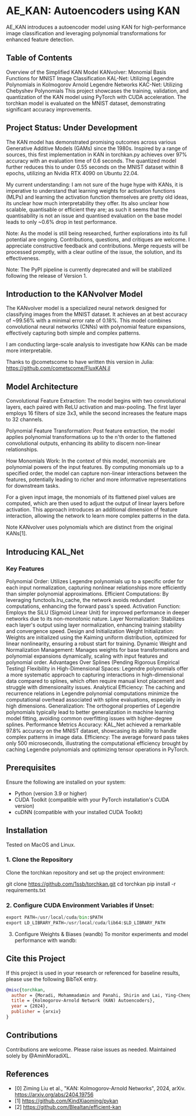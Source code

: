 # AE_KAN: Autoencoders using KAN 

AE_KAN introduces a autoencoder model using KAN for high-performance image classification and leveraging polynomial transformations for enhanced feature detection.

## Table of Contents
Overview of the Simplified KAN Model
KANvolver: Monomial Basis Functions for MNIST Image Classification
KAL-Net: Utilizing Legendre Polynomials in Kolmogorov Arnold Legendre Networks
KAC-Net: Utilizing Chebyshev Polynomials
This project showcases the training, validation, and quantization of the KAN model using PyTorch with CUDA acceleration. The torchkan model is evaluated on the MNIST dataset, demonstrating significant accuracy improvements.

## Project Status: Under Development
The KAN model has demonstrated promising outcomes across various Generative Additive Models (GAMs) since the 1980s. Inspired by a range of sources, this first implementation in KAN in torchkan.py achieves over 97% accuracy with an evaluation time of 0.6 seconds. The quantized model further reduces this to under 0.55 seconds on the MNIST dataset within 8 epochs, utilizing an Nvidia RTX 4090 on Ubuntu 22.04.

My current understanding: I am not sure of the huge hype with KANs, it is imperative to understand that learning weights for activation functions (MLPs) and learning the activation function themselves are pretty old ideas, its unclear how much interpretability they offer. Its also unclear how scalable, quantisable or efficient they are; as such it seems that the quantisability is not an issue and quantised evaluation on the base model leads to only ~0.6% drop in test performance.

Note: As the model is still being researched, further explorations into its full potential are ongoing. Contributions, questions, and critiques are welcome. I appreciate constructive feedback and contributions. Merge requests will be processed promptly, with a clear outline of the issue, the solution, and its effectiveness.

Note: The PyPI pipeline is currently deprecated and will be stabilized following the release of Version 1.

## Introduction to the KANvolver Model
The KANvolver model is a specialized neural network designed for classifying images from the MNIST dataset. It achieves an at best accuracy of ~99.56% with a minimal error rate of 0.18%. This model combines convolutional neural networks (CNNs) with polynomial feature expansions, effectively capturing both simple and complex patterns.

I am conducting large-scale analysis to investigate how KANs can be made more interpretable.

Thanks to @cometscome to have written this version in Julia: https://github.com/cometscome/FluxKAN.jl

## Model Architecture
Convolutional Feature Extraction: The model begins with two convolutional layers, each paired with ReLU activation and max-pooling. The first layer employs 16 filters of size 3x3, while the second increases the feature maps to 32 channels.

Polynomial Feature Transformation: Post feature extraction, the model applies polynomial transformations up to the n'th order to the flattened convolutional outputs, enhancing its ability to discern non-linear relationships.

How Monomials Work: In the context of this model, monomials are polynomial powers of the input features. By computing monomials up to a specified order, the model can capture non-linear interactions between the features, potentially leading to richer and more informative representations for downstream tasks.

For a given input image, the monomials of its flattened pixel values are computed, which are then used to adjust the output of linear layers before activation. This approach introduces an additional dimension of feature interaction, allowing the network to learn more complex patterns in the data.

Note KANvolver uses polynomials which are distinct from the original KANs[1].

## Introducing KAL_Net

### Key Features
Polynomial Order: Utilizes Legendre polynomials up to a specific order for each input normalization, capturing nonlinear relationships more efficiently than simpler polynomial approximations.
Efficient Computations: By leveraging functools.lru_cache, the network avoids redundant computations, enhancing the forward pass's speed.
Activation Function: Employs the SiLU (Sigmoid Linear Unit) for improved performance in deeper networks due to its non-monotonic nature.
Layer Normalization: Stabilizes each layer's output using layer normalization, enhancing training stability and convergence speed.
Design and Initialization
Weight Initialization: Weights are initialized using the Kaiming uniform distribution, optimized for linear nonlinearity, ensuring a robust start for training.
Dynamic Weight and Normalization Management: Manages weights for base transformations and polynomial expansions dynamically, scaling with input features and polynomial order.
Advantages Over Splines (Pending Rigorous Empirical Testing)
Flexibility in High-Dimensional Spaces: Legendre polynomials offer a more systematic approach to capturing interactions in high-dimensional data compared to splines, which often require manual knot placement and struggle with dimensionality issues.
Analytical Efficiency: The caching and recurrence relations in Legendre polynomial computations minimize the computational overhead associated with spline evaluations, especially in high dimensions.
Generalization: The orthogonal properties of Legendre polynomials typically lead to better generalization in machine learning model fitting, avoiding common overfitting issues with higher-degree splines.
Performance Metrics
Accuracy: KAL_Net achieved a remarkable 97.8% accuracy on the MNIST dataset, showcasing its ability to handle complex patterns in image data.
Efficiency: The average forward pass takes only 500 microseconds, illustrating the computational efficiency brought by caching Legendre polynomials and optimizing tensor operations in PyTorch.

## Prerequisites
Ensure the following are installed on your system:

* Python (version 3.9 or higher)
* CUDA Toolkit (compatible with your PyTorch installation's CUDA version)
* cuDNN (compatible with your installed CUDA Toolkit)

## Installation
Tested on MacOS and Linux.

### 1. Clone the Repository
Clone the torchkan repository and set up the project environment:

git clone https://github.com/1ssb/torchkan.git
cd torchkan
pip install -r requirements.txt

### 2. Configure CUDA Environment Variables if Unset:
```python
export PATH=/usr/local/cuda/bin:$PATH
export LD_LIBRARY_PATH=/usr/local/cuda/lib64:$LD_LIBRARY_PATH
```
3. Configure Weights & Biases (wandb)
To monitor experiments and model performance with wandb:

## Cite this Project
If this project is used in your research or referenced for baseline results, please use the following BibTeX entry.
```bibtex
@misc{torchkan,
  author = {Moradi, Mohammadamin and Panahi, Shirin and Lai, Ying-Cheng},
  title = {Kolmogorov-Arnold Network (KAN) Autoencoders},
  year = {2024},
  publisher = {arxiv}
}
```

## Contributions
Contributions are welcome. Please raise issues as needed. Maintained solely by @AminMoradiXL.

## References
* [0] Ziming Liu et al., "KAN: Kolmogorov-Arnold Networks", 2024, arXiv. https://arxiv.org/abs/2404.19756
* [1] https://github.com/KindXiaoming/pykan
* [2] https://github.com/Blealtan/efficient-kan
